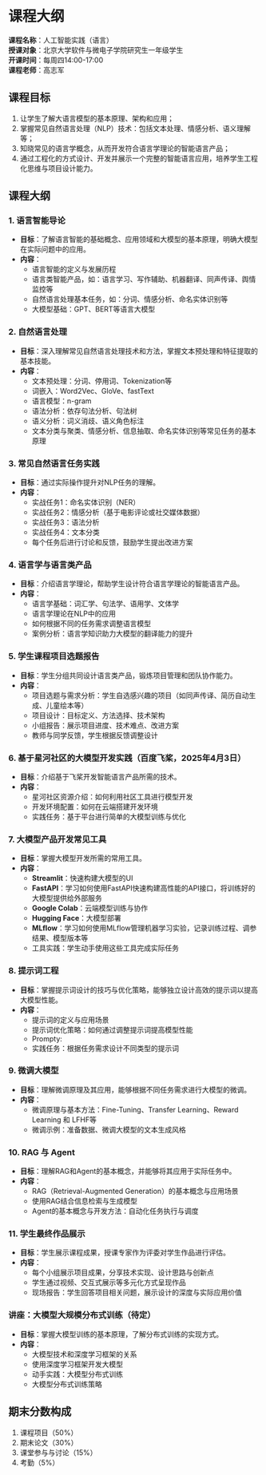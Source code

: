 # 课程大纲



**课程名称**：人工智能实践（语言）  
**授课对象**：北京大学软件与微电子学院研究生一年级学生    
**开课时间**：每周四14:00-17:00  
**课程老师**：高志军  

## 课程目标
1. 让学生了解大语言模型的基本原理、架构和应用；
2. 掌握常见自然语言处理（NLP）技术：包括文本处理、情感分析、语义理解等；
3. 知晓常见的语言学概念，从而开发符合语言学理论的智能语言产品；
4. 通过工程化的方式设计、开发并展示一个完整的智能语言应用，培养学生工程化思维与项目设计能力。

## 课程大纲

### 1. 语言智能导论
- **目标**：了解语言智能的基础概念、应用领域和大模型的基本原理，明确大模型在实际问题中的应用。
- **内容**：
  - 语言智能的定义与发展历程
  - 语言类智能产品，如：语言学习、写作辅助、机器翻译、同声传译、舆情监控等
  - 自然语言处理基本任务，如：分词、情感分析、命名实体识别等
  - 大模型基础：GPT、BERT等语言大模型

### 2. 自然语言处理
- **目标**：深入理解常见自然语言处理技术和方法，掌握文本预处理和特征提取的基本技能。
- **内容**：
  - 文本预处理：分词、停用词、Tokenization等
  - 词嵌入：Word2Vec、GloVe、fastText
  - 语言模型：n-gram
  - 语法分析：依存句法分析、句法树
  - 语义分析：词义消歧、语义角色标注
  - 文本分类与聚类、情感分析、信息抽取、命名实体识别等常见任务的基本原理

### 3. 常见自然语言任务实践
- **目标**：通过实际操作提升对NLP任务的理解。
- **内容**：
  - 实战任务1：命名实体识别（NER）
  - 实战任务2：情感分析（基于电影评论或社交媒体数据）
  - 实战任务3：语法分析
  - 实战任务4：文本分类
  - 每个任务后进行讨论和反馈，鼓励学生提出改进方案

### 4. 语言学与语言类产品
- **目标**：介绍语言学理论，帮助学生设计符合语言学理论的智能语言产品。
- **内容**：
  - 语言学基础：词汇学、句法学、语用学、文体学
  - 语言学理论在NLP中的应用
  - 如何根据不同的任务需求调整语言模型
  - 案例分析：语言学知识助力大模型的翻译能力的提升

### 5. 学生课程项目选题报告
- **目标**：学生分组共同设计语言类产品，锻炼项目管理和团队协作能力。
- **内容**：
  - 项目选题与需求分析：学生自选感兴趣的项目（如同声传译、简历自动生成、儿童绘本等）
  - 项目设计：目标定义、方法选择、技术架构
  - 小组报告：展示项目进度、技术难点、改进方案
  - 教师与同学反馈，学生根据反馈调整设计

### 6. 基于星河社区的大模型开发实践（百度飞桨，2025年4月3日）
- **目标**：介绍基于飞桨开发智能语言产品所需的技术。
- **内容**：
  - 星河社区资源介绍：如何利用社区工具进行模型开发
  - 开发环境配置：如何在云端搭建开发环境
  - 实践任务：基于平台进行简单的大模型训练与优化

### 7. 大模型产品开发常见工具
- **目标**：掌握大模型开发所需的常用工具。
- **内容**：
  - **Streamlit**：快速构建大模型的UI
  - **FastAPI**：学习如何使用FastAPI快速构建高性能的API接口，将训练好的大模型提供给外部服务
  - **Google Colab**：云端模型训练与协作
  - **Hugging Face**：大模型部署
  - **MLflow**：学习如何使用MLflow管理机器学习实验，记录训练过程、调参结果、模型版本等
  - 工具实践：学生动手使用这些工具完成实际任务

### 8. 提示词工程
- **目标**：掌握提示词设计的技巧与优化策略，能够独立设计高效的提示词以提高大模型性能。
- **内容**：
  - 提示词的定义与应用场景
  - 提示词优化策略：如何通过调整提示词提高模型性能
  - Prompty:
  - 实践任务：根据任务需求设计不同类型的提示词

### 9. 微调大模型
- **目标**：理解微调原理及其应用，能够根据不同任务需求进行大模型的微调。
- **内容**：
  - 微调原理与基本方法：Fine-Tuning、Transfer Learning、Reward Learning 和 LFHF等
  - 微调示例：准备数据、微调大模型的文本生成风格

### 10. RAG 与 Agent
- **目标**：理解RAG和Agent的基本概念，并能够将其应用于实际任务中。
- **内容**：
  - RAG（Retrieval-Augmented Generation）的基本概念与应用场景
  - 使用RAG结合信息检索与生成模型
  - Agent的基本概念与开发方法：自动化任务执行与调度

### 11. 学生最终作品展示
- **目标**：学生展示课程成果，授课专家作为评委对学生作品进行评估。
- **内容**：
  - 每个小组展示项目成果，分享技术实现、设计思路与创新点
  - 学生通过视频、交互式展示等多元化方式呈现作品
  - 现场报告：学生回答项目相关问题，展示设计的深度与实际应用价值

### 讲座：大模型大规模分布式训练（待定）
- **目标**：掌握大模型训练的基本原理，了解分布式训练的实现方式。
- **内容**：
  - 大模型技术和深度学习框架的关系
  - 使用深度学习框架开发大模型
  - 动手实践：大模型分布式训练
  - 大模型分布式训练策略

## 期末分数构成
1. 课程项目（50%）
2. 期末论文（30%）
3. 课堂参与与讨论（15%）
4. 考勤（5%）